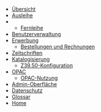 <!-- docs/SpB/_sidebar.md -->

* [Übersicht](/SpB/uebersicht.md)
* [Ausleihe](SpB/ausleihe.md)
*	* [Fernleihe](SpB/fernleihe.md)
* [Benutzerverwaltung](SpB/benutzer.md)
* [Erwerbung](SpB/erwerbung/)
	* [Bestellungen und Rechnungen](SpB/erwerbung/bestellungen.md)
* [Zeitschriften](SpB/zeitschriften.md)
* [Katalogisierung](SpB/katalogisierung/)
	* [Z39.50-Konfiguration](SpB/katalogisierung/z3950_konfiguration.md)
* [OPAC](SpB/opac/)
	* [OPAC-Nutzung](SpB/opac/opac_nutzung.md)
* [Admin-Oberfläche](SpB/admin.md)
* [Datenschutz](SpB/datenschutz.md)
* [Glossar](SpB/glossar.md)
* [Home](/)

